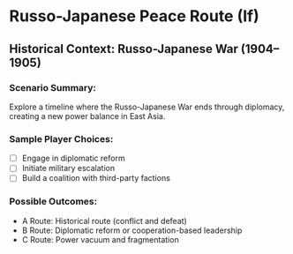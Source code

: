 # Russo-Japanese Peace Route (If)
## Historical Context: Russo-Japanese War (1904–1905)

### Scenario Summary:
Explore a timeline where the Russo-Japanese War ends through diplomacy, creating a new power balance in East Asia.

### Sample Player Choices:
- [ ] Engage in diplomatic reform
- [ ] Initiate military escalation
- [ ] Build a coalition with third-party factions

### Possible Outcomes:
- A Route: Historical route (conflict and defeat)
- B Route: Diplomatic reform or cooperation-based leadership
- C Route: Power vacuum and fragmentation
